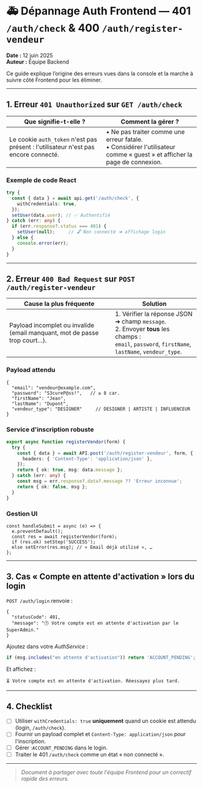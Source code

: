 # 🚑 Dépannage Auth Frontend — 401 `/auth/check` & 400 `/auth/register-vendeur`

**Date :** 12 juin 2025  
**Auteur :** Équipe Backend

Ce guide explique l’origine des erreurs vues dans la console et la marche à suivre côté Frontend pour les éliminer.

---

## 1. Erreur `401 Unauthorized` sur `GET /auth/check`

| Que signifie-t-elle ? | Comment la gérer ? |
|-----------------------|--------------------|
| Le cookie `auth_token` n'est pas présent : l'utilisateur n'est pas encore connecté. | • Ne pas traiter comme une erreur fatale.<br>• Considérer l'utilisateur comme « guest » et afficher la page de connexion. |

### Exemple de code React
```ts
try {
  const { data } = await api.get('/auth/check', {
    withCredentials: true,
  });
  setUser(data.user); // ✅ Authentifié
} catch (err: any) {
  if (err.response?.status === 401) {
    setUser(null);     // 🔓 Non connecté ➜ affichage login
  } else {
    console.error(err);
  }
}
```

---

## 2. Erreur `400 Bad Request` sur `POST /auth/register-vendeur`

| Cause la plus fréquente | Solution |
|-------------------------|----------|
| Payload incomplet ou invalide (email manquant, mot de passe trop court…). | 1. Vérifier la réponse JSON ➜ champ `message`.<br>2. Envoyer **tous** les champs :<br>`email`, `password`, `firstName`, `lastName`, `vendeur_type`. |

### Payload attendu
```jsonc
{
  "email": "vendeur@example.com",
  "password": "S3cureP@ss!",   // ≥ 8 car.
  "firstName": "Jean",
  "lastName": "Dupont",
  "vendeur_type": "DESIGNER"     // DESIGNER | ARTISTE | INFLUENCEUR
}
```

### Service d'inscription robuste
```ts
export async function registerVendor(form) {
  try {
    const { data } = await API.post('/auth/register-vendeur', form, {
      headers: { 'Content-Type': 'application/json' },
    });
    return { ok: true, msg: data.message };
  } catch (err: any) {
    const msg = err.response?.data?.message ?? 'Erreur inconnue';
    return { ok: false, msg };
  }
}
```

### Gestion UI
```tsx
const handleSubmit = async (e) => {
  e.preventDefault();
  const res = await registerVendor(form);
  if (res.ok) setStep('SUCCESS');
  else setError(res.msg); // « Email déjà utilisé », …
};
```

---

## 3. Cas « Compte en attente d'activation » lors du login
`POST /auth/login` renvoie :
```jsonc
{
  "statusCode": 401,
  "message": "🕒 Votre compte est en attente d'activation par le SuperAdmin."
}
```
Ajoutez dans votre _AuthService_ :
```ts
if (msg.includes("en attente d'activation")) return 'ACCOUNT_PENDING';
```
Et affichez :
```
⏳ Votre compte est en attente d'activation. Réessayez plus tard.
```

---

## 4. Checklist
- [ ] Utiliser `withCredentials: true` **uniquement** quand un cookie est attendu (login, `/auth/check`).
- [ ] Fournir un payload complet et `Content-Type: application/json` pour l'inscription.
- [ ] Gérer :`ACCOUNT_PENDING` dans le login.
- [ ] Traiter le 401 `/auth/check` comme un état « non connecté ».

---

> _Document à partager avec toute l'équipe Frontend pour un correctif rapide des erreurs._ 